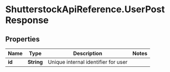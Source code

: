 # ShutterstockApiReference.UserPostResponse

## Properties
Name | Type | Description | Notes
------------ | ------------- | ------------- | -------------
**id** | **String** | Unique internal identifier for user | 


